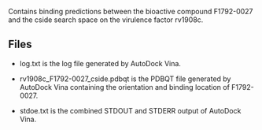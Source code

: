 Contains binding predictions between the bioactive compound F1792-0027 and the cside search space on the virulence factor rv1908c.

## Files

- log.txt is the log file generated by AutoDock Vina.

- rv1908c_F1792-0027_cside.pdbqt is the PDBQT file generated by AutoDock Vina containing the orientation and binding location of F1792-0027.

- stdoe.txt is the combined STDOUT and STDERR output of AutoDock Vina.

